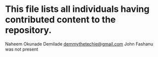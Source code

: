 # This file lists all individuals having contributed content to the repository.
Naheem Okunade Demilade <demmythetechie@gmail.com>
John Fashanu was not present
